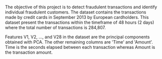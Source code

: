 The objective of this project is to detect fraudulent transactions and identify individual fraudulent customers. The dataset contains the transactions made by credit cards in September 2013 by European cardholders. This dataset present the transactions within the timeframe of 48 hours (2 days) where the total number of transactions is 284,807.

Features V1, V2, ..., and V28 in the dataset are the principal components obtained with PCA. The other remaining columns are 'Time' and 'Amount'. Time is the seconds elapsed between each transaction whereas Amount is the transaction amount.
